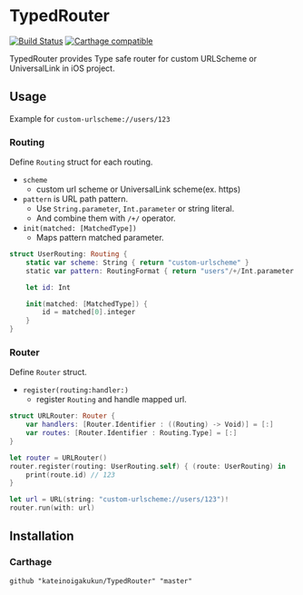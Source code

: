 # TypedRouter

[![Build Status](https://travis-ci.org/kateinoigakukun/TypedRouter.svg?branch=master)](https://travis-ci.org/kateinoigakukun/TypedRouter)
[![Carthage compatible](https://img.shields.io/badge/Carthage-compatible-4BC51D.svg?style=flat)](https://github.com/kateinoigakukun/TypedRouter)


TypedRouter provides Type safe router for custom URLScheme or UniversalLink in iOS project.

## Usage

Example for `custom-urlscheme://users/123`

### Routing
Define `Routing` struct for each routing.
- `scheme`
  - custom url scheme or UniversalLink scheme(ex. https)
- `pattern` is URL path pattern. 
  - Use `String.parameter`, `Int.parameter` or string literal. 
  - And combine them with `/+/` operator.
- `init(matched: [MatchedType])`
  - Maps pattern matched parameter.
  
```swift
struct UserRouting: Routing {
    static var scheme: String { return "custom-urlscheme" }
    static var pattern: RoutingFormat { return "users"/+/Int.parameter }

    let id: Int

    init(matched: [MatchedType]) {
        id = matched[0].integer
    }
}
```

### Router

Define `Router` struct.
- `register(routing:handler:)` 
  - register `Routing` and handle mapped url.
```swift
struct URLRouter: Router {
    var handlers: [Router.Identifier : ((Routing) -> Void)] = [:]
    var routes: [Router.Identifier : Routing.Type] = [:]
}

let router = URLRouter()
router.register(routing: UserRouting.self) { (route: UserRouting) in
    print(route.id) // 123
}

let url = URL(string: "custom-urlscheme://users/123")!
router.run(with: url)
```


## Installation

### Carthage
```
github "kateinoigakukun/TypedRouter" "master"
```
